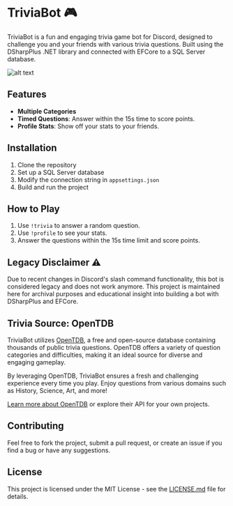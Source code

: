 # TriviaBot 🎮

TriviaBot is a fun and engaging trivia game bot for Discord, designed to challenge you and your friends with various trivia questions. Built using the DSharpPlus .NET library and connected with EFCore to a SQL Server database.

![alt text](https://cdn.discordapp.com/attachments/766732110463107105/1139534058003648622/questionScreenshot.png)

## Features

- **Multiple Categories**
- **Timed Questions**: Answer within the 15s time to score points.
- **Profile Stats**: Show off your stats to your friends.

## Installation

1. Clone the repository
2. Set up a SQL Server database
3. Modify the connection string in `appsettings.json`
4. Build and run the project

## How to Play

1. Use `!trivia` to answer a random question.
2. Use `!profile` to see your stats.
3. Answer the questions within the 15s time limit and score points.


## Legacy Disclaimer :warning:

Due to recent changes in Discord's slash command functionality, this bot is considered legacy and does not work anymore. This project is maintained here for archival purposes and educational insight into building a bot with DSharpPlus and EFCore.

## Trivia Source: OpenTDB

TriviaBot utilizes [OpenTDB](https://opentdb.com/), a free and open-source database containing thousands of public trivia questions. OpenTDB offers a variety of question categories and difficulties, making it an ideal source for diverse and engaging gameplay.

By leveraging OpenTDB, TriviaBot ensures a fresh and challenging experience every time you play. Enjoy questions from various domains such as History, Science, Art, and more!

[Learn more about OpenTDB](https://opentdb.com/api_config.php) or explore their API for your own projects.

## Contributing

Feel free to fork the project, submit a pull request, or create an issue if you find a bug or have any suggestions.

## License

This project is licensed under the MIT License - see the [LICENSE.md](LICENSE.md) file for details.
